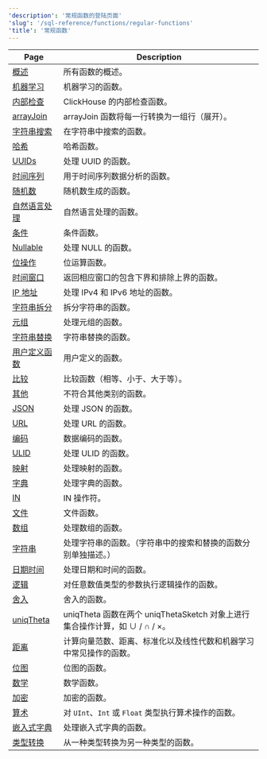 ```yaml
---
'description': '常规函数的登陆页面'
'slug': '/sql-reference/functions/regular-functions'
'title': '常规函数'
---
```


| Page                                             | Description                                                                                                                     |
|--------------------------------------------------|---------------------------------------------------------------------------------------------------------------------------------|
| [概述](/sql-reference/functions/overview)                  | 所有函数的概述。                                                                                                                      |
| [机器学习](/sql-reference/functions/machine-learning-functions) | 机器学习的函数。                                                                                                                    |
| [内部检查](/sql-reference/functions/introspection)           | ClickHouse 的内部检查函数。                                                                                                       |
| [arrayJoin](/sql-reference/functions/array-join)         | arrayJoin 函数将每一行转换为一组行（展开）。                                                                                          |
| [字符串搜索](/sql-reference/functions/string-search-functions) | 在字符串中搜索的函数。                                                                                                             |
| [哈希](/sql-reference/functions/hash-functions)           | 哈希函数。                                                                                                                        |
| [UUIDs](/sql-reference/functions/uuid-functions)         | 处理 UUID 的函数。                                                                                                                 |
| [时间序列](/sql-reference/functions/time-series-functions) | 用于时间序列数据分析的函数。                                                                                                       |
| [随机数](/sql-reference/functions/random-functions)       | 随机数生成的函数。                                                                                                                 |
| [自然语言处理](/sql-reference/functions/nlp-functions)       | 自然语言处理的函数。                                                                                                               |
| [条件](/sql-reference/functions/conditional-functions)       | 条件函数。                                                                                                                        |
| [Nullable](/sql-reference/functions/functions-for-nulls)   | 处理 NULL 的函数。                                                                                                                |
| [位操作](/sql-reference/functions/bit-functions)           | 位运算函数。                                                                                                                      |
| [时间窗口](/sql-reference/functions/time-window-functions) | 返回相应窗口的包含下界和排除上界的函数。                                                                                            |
| [IP 地址](/sql-reference/functions/ip-address-functions)    | 处理 IPv4 和 IPv6 地址的函数。                                                                                                     |
| [字符串拆分](/sql-reference/functions/splitting-merging-functions) | 拆分字符串的函数。                                                                                                                |
| [元组](/sql-reference/functions/tuple-functions)          | 处理元组的函数。                                                                                                                  |
| [字符串替换](/sql-reference/functions/string-replace-functions) | 字符串替换的函数。                                                                                                                |
| [用户定义函数](/sql-reference/functions/udf)              | 用户定义的函数。                                                                                                                  |
| [比较](/sql-reference/functions/comparison-functions)       | 比较函数（相等、小于、大于等）。                                                                                                      |
| [其他](/sql-reference/functions/other-functions)           | 不符合其他类别的函数。                                                                                                            |
| [JSON](/sql-reference/functions/json-functions)            | 处理 JSON 的函数。                                                                                                                |
| [URL](/sql-reference/functions/url-functions)              | 处理 URL 的函数。                                                                                                                |
| [编码](/sql-reference/functions/encoding-functions)        | 数据编码的函数。                                                                                                                  |
| [ULID](/sql-reference/functions/ulid-functions)            | 处理 ULID 的函数。                                                                                                                |
| [映射](/sql-reference/functions/tuple-map-functions)       | 处理映射的函数。                                                                                                                  |
| [字典](/sql-reference/functions/ext-dict-functions)       | 处理字典的函数。                                                                                                                  |
| [IN](/sql-reference/functions/in-functions)                | IN 操作符。                                                                                                                       |
| [文件](/sql-reference/functions/files)                     | 文件函数。                                                                                                                        |
| [数组](/sql-reference/functions/array-functions)           | 处理数组的函数。                                                                                                                  |
| [字符串](/sql-reference/functions/string-functions)        | 处理字符串的函数。（字符串中的搜索和替换的函数分别单独描述。）                                                                      |
| [日期时间](/sql-reference/functions/date-time-functions)   | 处理日期和时间的函数。                                                                                                           |
| [逻辑](/sql-reference/functions/logical-functions)         | 对任意数值类型的参数执行逻辑操作的函数。                                                                                             |
| [舍入](/sql-reference/functions/rounding-functions)        | 舍入的函数。                                                                                                                     |
| [uniqTheta](/sql-reference/functions/uniqtheta-functions)   | uniqTheta 函数在两个 uniqThetaSketch 对象上进行集合操作计算，如 ∪ / ∩ / ×。                                                       |
| [距离](/sql-reference/functions/distance-functions)        | 计算向量范数、距离、标准化以及线性代数和机器学习中常见操作的函数。                                                                  |
| [位图](/sql-reference/functions/bitmap-functions)          | 位图的函数。                                                                                                                      |
| [数学](/sql-reference/functions/math-functions)            | 数学函数。                                                                                                                        |
| [加密](/sql-reference/functions/encryption-functions)       | 加密的函数。                                                                                                                      |
| [算术](/sql-reference/functions/arithmetic-functions)       | 对 `UInt`、`Int` 或 `Float` 类型执行算术操作的函数。                                                                                |
| [嵌入式字典](/sql-reference/functions/ym-dict-functions)   | 处理嵌入式字典的函数。                                                                                                            |
| [类型转换](/sql-reference/functions/type-conversion-functions) | 从一种类型转换为另一种类型的函数。                                                                                                |
